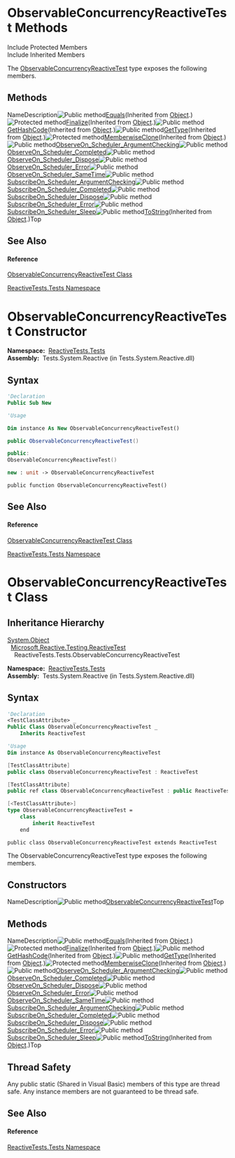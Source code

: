 # ObservableConcurrencyReactiveTest Methods

Include Protected Members  
Include Inherited Members

The [ObservableConcurrencyReactiveTest](ObservableConcurrencyReactiveTest\ObservableConcurrencyReactiveTest.md) type exposes the following members.

## Methods

NameDescription![Public method](images\Hh303103.pubmethod(en-us,VS.103).gif "Public method")[Equals](https://msdn.microsoft.com/en-us/library/m:system.object.equals(system.object)(v=VS.103))(Inherited from [Object](https://msdn.microsoft.com/en-us/library/e5kfa45b).)![Protected method](images\Hh303103.protmethod(en-us,VS.103).gif "Protected method")[Finalize](https://msdn.microsoft.com/en-us/library/4k87zsw7)(Inherited from [Object](https://msdn.microsoft.com/en-us/library/e5kfa45b).)![Public method](images\Hh303103.pubmethod(en-us,VS.103).gif "Public method")[GetHashCode](https://msdn.microsoft.com/en-us/library/zdee4b3y)(Inherited from [Object](https://msdn.microsoft.com/en-us/library/e5kfa45b).)![Public method](images\Hh303103.pubmethod(en-us,VS.103).gif "Public method")[GetType](https://msdn.microsoft.com/en-us/library/dfwy45w9)(Inherited from [Object](https://msdn.microsoft.com/en-us/library/e5kfa45b).)![Protected method](images\Hh303103.protmethod(en-us,VS.103).gif "Protected method")[MemberwiseClone](https://msdn.microsoft.com/en-us/library/57ctke0a)(Inherited from [Object](https://msdn.microsoft.com/en-us/library/e5kfa45b).)![Public method](images\Hh303103.pubmethod(en-us,VS.103).gif "Public method")[ObserveOn\_Scheduler\_ArgumentChecking](ObserveOn\ObservableConcurrencyReactiveTest.ObserveOn_Scheduler_ArgumentChecking.md)![Public method](images\Hh303103.pubmethod(en-us,VS.103).gif "Public method")[ObserveOn\_Scheduler\_Completed](ObserveOn\ObservableConcurrencyReactiveTest.ObserveOn_Scheduler_Completed.md)![Public method](images\Hh303103.pubmethod(en-us,VS.103).gif "Public method")[ObserveOn\_Scheduler\_Dispose](ObserveOn\ObservableConcurrencyReactiveTest.ObserveOn_Scheduler_Dispose.md)![Public method](images\Hh303103.pubmethod(en-us,VS.103).gif "Public method")[ObserveOn\_Scheduler\_Error](ObserveOn\ObservableConcurrencyReactiveTest.ObserveOn_Scheduler_Error.md)![Public method](images\Hh303103.pubmethod(en-us,VS.103).gif "Public method")[ObserveOn\_Scheduler\_SameTime](ObserveOn\ObservableConcurrencyReactiveTest.ObserveOn_Scheduler_SameTime.md)![Public method](images\Hh303103.pubmethod(en-us,VS.103).gif "Public method")[SubscribeOn\_Scheduler\_ArgumentChecking](SubscribeOn\ObservableConcurrencyReactiveTest.SubscribeOn_Scheduler_ArgumentChecking.md)![Public method](images\Hh303103.pubmethod(en-us,VS.103).gif "Public method")[SubscribeOn\_Scheduler\_Completed](SubscribeOn\ObservableConcurrencyReactiveTest.SubscribeOn_Scheduler_Completed.md)![Public method](images\Hh303103.pubmethod(en-us,VS.103).gif "Public method")[SubscribeOn\_Scheduler\_Dispose](SubscribeOn\ObservableConcurrencyReactiveTest.SubscribeOn_Scheduler_Dispose.md)![Public method](images\Hh303103.pubmethod(en-us,VS.103).gif "Public method")[SubscribeOn\_Scheduler\_Error](SubscribeOn\ObservableConcurrencyReactiveTest.SubscribeOn_Scheduler_Error.md)![Public method](images\Hh303103.pubmethod(en-us,VS.103).gif "Public method")[SubscribeOn\_Scheduler\_Sleep](SubscribeOn\ObservableConcurrencyReactiveTest.SubscribeOn_Scheduler_Sleep.md)![Public method](images\Hh303103.pubmethod(en-us,VS.103).gif "Public method")[ToString](https://msdn.microsoft.com/en-us/library/7bxwbwt2)(Inherited from [Object](https://msdn.microsoft.com/en-us/library/e5kfa45b).)Top

## See Also

#### Reference

[ObservableConcurrencyReactiveTest Class](ObservableConcurrencyReactiveTest\ObservableConcurrencyReactiveTest.md)

[ReactiveTests.Tests Namespace](ReactiveTests.Tests\ReactiveTests.Tests.md)





# ObservableConcurrencyReactiveTest Constructor

**Namespace:**  [ReactiveTests.Tests](ReactiveTests.Tests\ReactiveTests.Tests.md)  
**Assembly:**  Tests.System.Reactive (in Tests.System.Reactive.dll)

## Syntax

```vb
'Declaration
Public Sub New
```

```vb
'Usage

Dim instance As New ObservableConcurrencyReactiveTest()
```

```csharp
public ObservableConcurrencyReactiveTest()
```

```c++
public:
ObservableConcurrencyReactiveTest()
```

```fsharp
new : unit -> ObservableConcurrencyReactiveTest
```

```jscript
public function ObservableConcurrencyReactiveTest()
```

## See Also

#### Reference

[ObservableConcurrencyReactiveTest Class](ObservableConcurrencyReactiveTest\ObservableConcurrencyReactiveTest.md)

[ReactiveTests.Tests Namespace](ReactiveTests.Tests\ReactiveTests.Tests.md)





# ObservableConcurrencyReactiveTest Class

## Inheritance Hierarchy

[System.Object](https://msdn.microsoft.com/en-us/library/e5kfa45b)  
  [Microsoft.Reactive.Testing.ReactiveTest](ReactiveTest\ReactiveTest.md)  
    ReactiveTests.Tests.ObservableConcurrencyReactiveTest

**Namespace:**  [ReactiveTests.Tests](ReactiveTests.Tests\ReactiveTests.Tests.md)  
**Assembly:**  Tests.System.Reactive (in Tests.System.Reactive.dll)

## Syntax

```vb
'Declaration
<TestClassAttribute> _
Public Class ObservableConcurrencyReactiveTest _
    Inherits ReactiveTest
```

```vb
'Usage
Dim instance As ObservableConcurrencyReactiveTest
```

```csharp
[TestClassAttribute]
public class ObservableConcurrencyReactiveTest : ReactiveTest
```

```c++
[TestClassAttribute]
public ref class ObservableConcurrencyReactiveTest : public ReactiveTest
```

```fsharp
[<TestClassAttribute>]
type ObservableConcurrencyReactiveTest =  
    class
        inherit ReactiveTest
    end
```

```jscript
public class ObservableConcurrencyReactiveTest extends ReactiveTest
```

The ObservableConcurrencyReactiveTest type exposes the following members.

## Constructors

NameDescription![Public method](images\Hh303103.pubmethod(en-us,VS.103).gif "Public method")[ObservableConcurrencyReactiveTest](ObservableConcurrencyReactiveTest\ObservableConcurrencyReactiveTest.md)Top

## Methods

NameDescription![Public method](images\Hh303103.pubmethod(en-us,VS.103).gif "Public method")[Equals](https://msdn.microsoft.com/en-us/library/m:system.object.equals(system.object)(v=VS.103))(Inherited from [Object](https://msdn.microsoft.com/en-us/library/e5kfa45b).)![Protected method](images\Hh303103.protmethod(en-us,VS.103).gif "Protected method")[Finalize](https://msdn.microsoft.com/en-us/library/4k87zsw7)(Inherited from [Object](https://msdn.microsoft.com/en-us/library/e5kfa45b).)![Public method](images\Hh303103.pubmethod(en-us,VS.103).gif "Public method")[GetHashCode](https://msdn.microsoft.com/en-us/library/zdee4b3y)(Inherited from [Object](https://msdn.microsoft.com/en-us/library/e5kfa45b).)![Public method](images\Hh303103.pubmethod(en-us,VS.103).gif "Public method")[GetType](https://msdn.microsoft.com/en-us/library/dfwy45w9)(Inherited from [Object](https://msdn.microsoft.com/en-us/library/e5kfa45b).)![Protected method](images\Hh303103.protmethod(en-us,VS.103).gif "Protected method")[MemberwiseClone](https://msdn.microsoft.com/en-us/library/57ctke0a)(Inherited from [Object](https://msdn.microsoft.com/en-us/library/e5kfa45b).)![Public method](images\Hh303103.pubmethod(en-us,VS.103).gif "Public method")[ObserveOn\_Scheduler\_ArgumentChecking](ObserveOn\ObservableConcurrencyReactiveTest.ObserveOn_Scheduler_ArgumentChecking.md)![Public method](images\Hh303103.pubmethod(en-us,VS.103).gif "Public method")[ObserveOn\_Scheduler\_Completed](ObserveOn\ObservableConcurrencyReactiveTest.ObserveOn_Scheduler_Completed.md)![Public method](images\Hh303103.pubmethod(en-us,VS.103).gif "Public method")[ObserveOn\_Scheduler\_Dispose](ObserveOn\ObservableConcurrencyReactiveTest.ObserveOn_Scheduler_Dispose.md)![Public method](images\Hh303103.pubmethod(en-us,VS.103).gif "Public method")[ObserveOn\_Scheduler\_Error](ObserveOn\ObservableConcurrencyReactiveTest.ObserveOn_Scheduler_Error.md)![Public method](images\Hh303103.pubmethod(en-us,VS.103).gif "Public method")[ObserveOn\_Scheduler\_SameTime](ObserveOn\ObservableConcurrencyReactiveTest.ObserveOn_Scheduler_SameTime.md)![Public method](images\Hh303103.pubmethod(en-us,VS.103).gif "Public method")[SubscribeOn\_Scheduler\_ArgumentChecking](SubscribeOn\ObservableConcurrencyReactiveTest.SubscribeOn_Scheduler_ArgumentChecking.md)![Public method](images\Hh303103.pubmethod(en-us,VS.103).gif "Public method")[SubscribeOn\_Scheduler\_Completed](SubscribeOn\ObservableConcurrencyReactiveTest.SubscribeOn_Scheduler_Completed.md)![Public method](images\Hh303103.pubmethod(en-us,VS.103).gif "Public method")[SubscribeOn\_Scheduler\_Dispose](SubscribeOn\ObservableConcurrencyReactiveTest.SubscribeOn_Scheduler_Dispose.md)![Public method](images\Hh303103.pubmethod(en-us,VS.103).gif "Public method")[SubscribeOn\_Scheduler\_Error](SubscribeOn\ObservableConcurrencyReactiveTest.SubscribeOn_Scheduler_Error.md)![Public method](images\Hh303103.pubmethod(en-us,VS.103).gif "Public method")[SubscribeOn\_Scheduler\_Sleep](SubscribeOn\ObservableConcurrencyReactiveTest.SubscribeOn_Scheduler_Sleep.md)![Public method](images\Hh303103.pubmethod(en-us,VS.103).gif "Public method")[ToString](https://msdn.microsoft.com/en-us/library/7bxwbwt2)(Inherited from [Object](https://msdn.microsoft.com/en-us/library/e5kfa45b).)Top

## Thread Safety

Any public static (Shared in Visual Basic) members of this type are thread safe. Any instance members are not guaranteed to be thread safe.

## See Also

#### Reference

[ReactiveTests.Tests Namespace](ReactiveTests.Tests\ReactiveTests.Tests.md)








